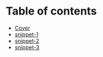 # Table of contents

* [Cover](README.md)
* [snippet-1](snippet-1.md)
* [snippet-2](snippet-2.md)
* [snippet-3](snippet-3.md)
